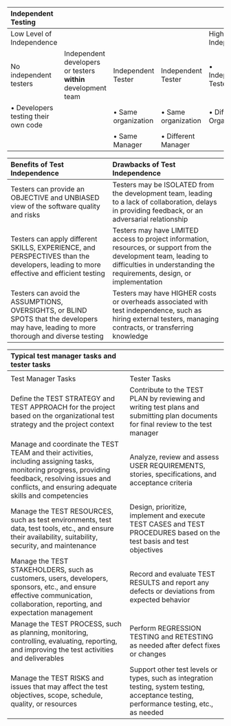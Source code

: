 


|Independent Testing| | | | |
|:----|:----|:----|:----|:----|
|Low Level of Independence| | | |High Level of Independence|
|No independent testers |Independent developers or testers **within** development team|Independent Tester|Independent Tester|• Independent Tester|
|• Developers testing their own code| |• Same organization|• Same organization|• Different Organization|
| | |• Same Manager|• Different Manager| |


|Benefits of Test Independence|Drawbacks of Test Independence|
|:----|:----|
|Testers can provide an OBJECTIVE and UNBIASED view of the software quality and risks|Testers may be ISOLATED from the development team, leading to a lack of collaboration, delays in providing feedback, or an adversarial relationship|
|Testers can apply different SKILLS, EXPERIENCE, and PERSPECTIVES than the developers, leading to more effective and efficient testing|Testers may have LIMITED access to project information, resources, or support from the development team, leading to difficulties in understanding the requirements, design, or implementation|
|Testers can avoid the ASSUMPTIONS, OVERSIGHTS, or BLIND SPOTS that the developers may have, leading to more thorough and diverse testing|Testers may have HIGHER costs or overheads associated with test independence, such as hiring external testers, managing contracts, or transferring knowledge|


| Typical test manager tasks and tester tasks                                                                                                                                                                 | |
|:------------------------------------------------------------------------------------------------------------------------------------------------------------------------------------------------------------|:----|
|                                                                                                                                                                                                             | |
| Test Manager Tasks                                                                                                                                                                                          |Tester Tasks|
| Define the TEST STRATEGY and TEST APPROACH for the project based on the organizational test strategy and the project context                                                                                |Contribute to the TEST PLAN by reviewing and writing test plans and submitting plan documents for final review to the test manager|
| Manage and coordinate the TEST TEAM and their activities, including assigning tasks, monitoring progress, providing feedback, resolving issues and conflicts, and ensuring adequate skills and competencies |Analyze, review and assess USER REQUIREMENTS, stories, specifications, and acceptance criteria|
| Manage the TEST RESOURCES, such as test environments, test data, test tools, etc., and ensure their availability, suitability, security, and maintenance                                                    |Design, prioritize, implement and execute TEST CASES and TEST PROCEDURES based on the test basis and test objectives|
| Manage the TEST STAKEHOLDERS, such as customers, users, developers, sponsors, etc., and ensure effective communication, collaboration, reporting, and expectation management                                |Record and evaluate TEST RESULTS and report any defects or deviations from expected behavior|
| Manage the TEST PROCESS, such as planning, monitoring, controlling, evaluating, reporting, and improving the test activities and deliverables                                                               |Perform REGRESSION TESTING and RETESTING as needed after defect fixes or changes|
| Manage the TEST RISKS and issues that may affect the test objectives, scope, schedule, quality, or resources                                                                                                |Support other test levels or types, such as integration testing, system testing, acceptance testing, performance testing, etc., as needed|
